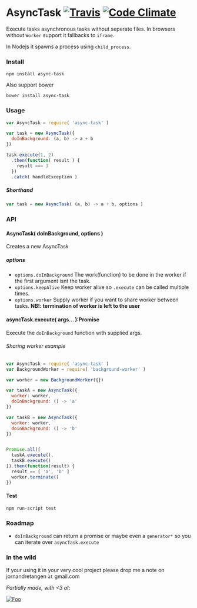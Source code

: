 AsyncTask [![Travis](https://api.travis-ci.org/gorillatron/async-task.svg)](https://travis-ci.org/gorillatron/async-task) [![Code Climate](https://codeclimate.com/github/gorillatron/async-task/badges/gpa.svg)](https://codeclimate.com/github/gorillatron/async-task)
=========
Execute tasks asynchronous tasks without seperate files. In browsers without ```Worker``` support it fallbacks to ```iframe```.

In Nodejs it spawns a process using ```child_process```.

### Install

```
npm install async-task
```

Also support bower

```
bower install async-task
```

### Usage
```javascript
var AsyncTask = require( 'async-task' )

var task = new AsyncTask({
  doInBackground: (a, b) -> a + b
})

task.execute(1, 2)
  .then(function( result ) {
    result === 3
  })
  .catch( handleException )
```

##### Shorthand
```javascript
var task = new AsyncTask( (a, b) -> a + b, options )
```

### API

#### AsyncTask( doInBackground, options )

Creates a new AsyncTask

##### options

* ```options.doInBackground``` The work(function) to be done in the worker if the first argument isnt the task.
* ```options.keepAlive``` Keep worker alive so ```.execute``` can be called multiple times.
* ```options.worker``` Supply worker if you want to share worker between tasks. **NB!: termination of worker is left to the user**

#### asyncTask.execute( args... ):Promise

Execute the ```doInBackground``` function with supplied args.


###### Sharing worker example

```javascript
var AsyncTask = require( 'async-task' )
var BackgroundWorker = require( 'background-worker' )

var worker = new BackgroundWorker({})

var taskA = new AsyncTask({
  worker: worker,
  doInBackground: () -> 'a'
})

var taskB = new AsyncTask({
  worker: worker,
  doInBackground: () -> 'b'
})


Promise.all([
  taskA.execute(),
  taskB.execute()
]).then(function(result) {
  result == [ 'a', 'b' ]
  worker.terminate()
})
```

#### Test

```npm run-script test```

### Roadmap

* ```doInBackground``` can return a promise or maybe even a ```generator*``` so you can iterate over ```asyncTask.execute```

### In the wild

If your using it in your very cool project please drop me a note on jornandretangen ```àt``` gmail.com

*Partially made, with <3 at:*

[![Foo](http://wtw.no/gfx/wtw-logo2.png)](https://github.com/wtw-software/)
